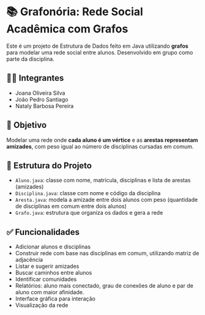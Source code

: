 # 📚 Grafonória: Rede Social Acadêmica com Grafos

Este é um projeto de Estrutura de Dados feito em Java utilizando **grafos** para modelar uma rede social entre alunos. Desenvolvido em grupo como parte da disciplina. 

## 👩‍💻 Integrantes
- Joana Oliveira Silva
- João Pedro Santiago
- Nataly Barbosa Pereira

## 🎯 Objetivo

Modelar uma rede onde **cada aluno é um vértice** e as **arestas representam amizades**, com peso igual ao número de disciplinas cursadas em comum.

## 🧱 Estrutura do Projeto

- `Aluno.java`: classe com nome, matrícula, disciplinas e lista de arestas (amizades)
- `Disciplina.java`: classe com nome e código da disciplina
- `Aresta.java`: modela a amizade entre dois alunos com peso (quantidade de disciplinas em comum entre dois alunos)
- `Grafo.java`: estrutura que organiza os dados e gera a rede

## ✅ Funcionalidades

- Adicionar alunos e disciplinas
- Construir rede com base nas disciplinas em comum, utilizando matriz de adjacência 
- Listar e sugerir amizades
- Buscar caminhos entre alunos
- Identificar comunidades
- Relatórios: aluno mais conectado, grau de conexões de aluno e par de aluno com maior afinidade.
- Interface gráfica para interação
- Visualização da rede 
